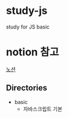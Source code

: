 # study-js
study for JS basic

# notion 참고
[노션](https://www.notion.so/STUDY-f0f4a3febe9a49429ea32b55f5980423)

## Directories

- basic
    - 자바스크립트 기본